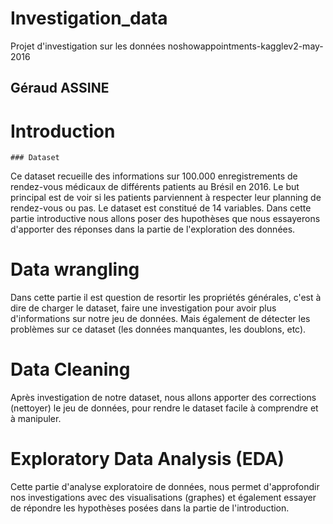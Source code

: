 # Investigation_data
Projet d'investigation sur les données noshowappointments-kagglev2-may-2016

## Géraud ASSINE

# Introduction

    ### Dataset 
    
 Ce dataset recueille des informations sur 100.000 enregistrements de rendez-vous médicaux de différents patients au Brésil en 2016. Le but principal est de voir si les patients parviennent à respecter leur planning de rendez-vous ou pas. Le dataset est constitué de 14 variables.
 Dans cette partie introductive nous allons poser des hupothèses que nous essayerons d'apporter des réponses dans la partie de l'exploration des données.
 
# Data wrangling
 
 Dans cette partie il est question de resortir les propriétés générales, c'est à dire de charger le dataset, faire une investigation pour avoir plus d'informations sur notre jeu de données. Mais également de détecter les problèmes sur ce dataset (les données manquantes, les doublons, etc). 
 
 
# Data Cleaning

 Après investigation de notre dataset, nous allons apporter des corrections (nettoyer) le jeu de données, pour rendre le dataset facile à comprendre et à manipuler.
 
# Exploratory Data Analysis (EDA)
 Cette partie d'analyse exploratoire de données, nous permet d'approfondir nos investigations avec des visualisations (graphes) et également essayer de répondre les hypothèses posées dans la partie de l'introduction.
 
 

 
 
